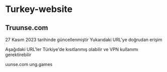 # Turkey-website
<a src=https://truunse.com>Truunse.com</a>
------------------------
27 Kasım 2023 tarihinde güncellenmiştir
Yukarıdaki URL'ye doğrudan erişim

Aşağıdaki URL'ler Türkiye'de kısıtlanmış olabilir ve VPN kullanımı gerektirebilir

uunse.com
ung.games


